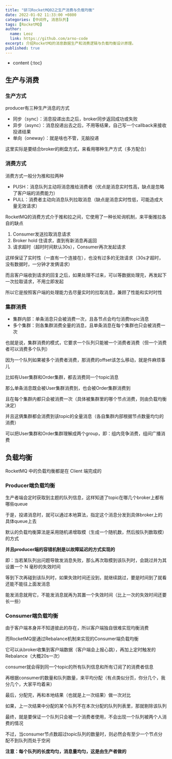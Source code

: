 ```yaml
---
title: "研习RocketMQ02之生产消费与负载均衡"
date: 2022-01-02 11:33:00 +0800
categories: [中间件, 消息队列]
tags: [RocketMQ]
author:
  name: Leoz
  link: https://github.com/arno-code
excerpt: 介绍RocketMQ的消息数据生产和消费逻辑与负载均衡设计原理。
published: true
---
```


* content
{:toc}


## 生产与消费

### 生产方式

producer有三种生产消息的方式

* 同步（sync）：消息投递出去之后，broker同步返回成功或失败
* 异步（async）：消息投递出去之后，不用等结果，自己写一个callback来接收投递结果
* 单向（oneway）：就是啥也不管，无脑投递

这里实际是要结合broker的刷盘方式，来看用哪种生产方式（多方配合）

### 消费方式

消费方式一般分为推和拉两种

* PUSH：消息队列主动将消息推给消费者（优点是消息实时性高，缺点是忽略了客户端的消费能力）
* PULL：消费者主动向消息队列拉取消息（缺点是消息实时性低，可能造成大量无效请求）

RocketMQ的消费方式介于推和拉之间，它使用了一种长轮询机制，来平衡推拉各自的缺点

1. Consumer发送拉取消息请求
2. Broker hold 住请求，直到有新消息再返回
3. 请求超时（超时时间默认30s），Consumer再次发起请求

这样保证了实时性（一直有一个连接在），也没有过多的无效请求（30s才超时，没有数据时，一分钟才发俩请求）

而且客户端收到请求的回复之后，如果处理不过来，可以等数据处理完，再发起下一次拉取请求，不用立即发起

所以它是按照客户端的处理能力去尽量实时的拉取消息，兼顾了性能和实时时性

### 集群消费

* 集群内部：单条消息只会被消费一次，且各节点会均匀消费topic消息
* 多个集群：则各集群消费全量的消息，且单条消息在每个集群也只会被消费一次

也就是说，集群消费的模式，它要求一个队列只能被一个消费者消费（但一个消费者可以消费多个队列）

因为一个队列如果被多个消费者消费，那消费的offset该怎么移动，就是件麻烦事儿

比如有User集群和Order集群，都去消费同一个topic消息

那么单条消息既会被User集群消费到，也会被Order集群消费到

且在每个集群内都只会被消费一次（具体被集群里的哪个节点消费，则由负载均衡决定）

并且这俩集群都会消费到该topic的全量消息（各自集群内部根据节点数量均匀的消费）

可以把User集群和Order集群理解成两个group，即：组内竞争消费，组间广播消费

## 负载均衡

RocketMQ 中的负载均衡都是在 Client 端完成的

### Producer端负载均衡

生产者端会定时获取到主题的队列信息，这样知道了topic在哪几个broker上都有哪些queue

于是，投递消息时，就可以通过本地算法，指定这个消息分发到具体broker上的具体queue上去

默认的负载均衡算法是采用随机递增取模（生成一个随机数，然后按队列数取模）的方式

**并且producer端的容错机制是以故障延迟的方式实现的**

即：当若某队列出问题导致发消息失败，那么再次取模到该队列时，会跳过并为其设置一个 N 毫秒的失效时间

等到下次再碰到该队列时，如果失效时间还没到，就继续跳过，要是时间到了就看还能不能往上面发消息

能发消息就用它，不能发消息就再为其置一个失效时间（比上一次的失效时间还要长一些）

### Consumer端负载均衡

由于客户端本身并不知道彼此的存在，所以客户端独自很难实现均衡消费

而RocketMQ是通过Rebalance机制来实现的Consumer端负载均衡

它可以从broker收集到客户端数据（客户端会上报心跳），再加上定时触发的Rebalance（大概20s一次）

consumer就会得到同一个topic的所有队列信息和所有订阅了的消费者信息

再根据consumer的数量和队列数量，来平均分配（有点类似分页，你分几个，我分几个，大家平均着来）

最后，分配完，再和本地结果（也就是上一次结果）做一次对比

如果，上一次结果中分配的某个队列不在本次分配的队列列表里，那就剔除该队列

最终，就是要保证一个队列只会被一个消费者使用，不会出现一个队列被两个人消费的情况

不过，当consumer节点数超过topic队列的数量时，则必然会有至少一个节点分配不到队列而处于空闲

**注意：每个队列的长度均匀，消息量均匀，这是由生产者做的**
